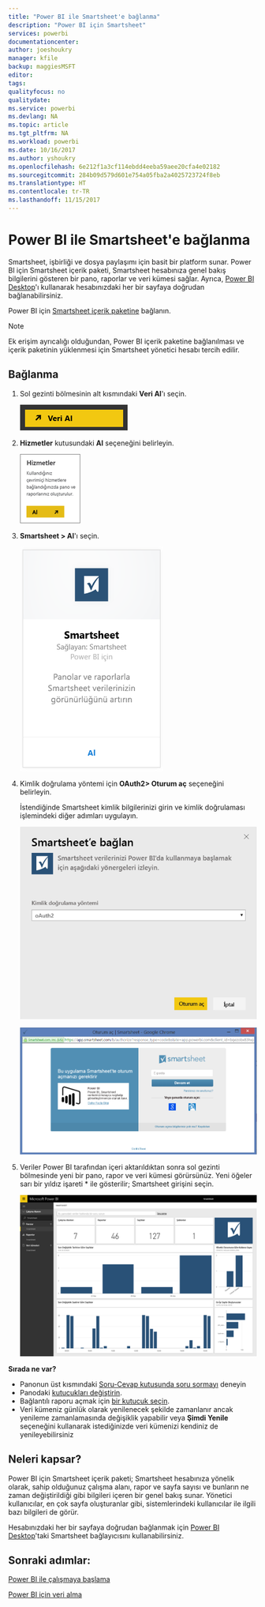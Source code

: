 ```yaml
---
title: "Power BI ile Smartsheet'e bağlanma"
description: "Power BI için Smartsheet"
services: powerbi
documentationcenter: 
author: joeshoukry
manager: kfile
backup: maggiesMSFT
editor: 
tags: 
qualityfocus: no
qualitydate: 
ms.service: powerbi
ms.devlang: NA
ms.topic: article
ms.tgt_pltfrm: NA
ms.workload: powerbi
ms.date: 10/16/2017
ms.author: yshoukry
ms.openlocfilehash: 6e212f1a3cf114ebdd4eeba59aee20cfa4e02182
ms.sourcegitcommit: 284b09d579d601e754a05fba2a4025723724f8eb
ms.translationtype: HT
ms.contentlocale: tr-TR
ms.lasthandoff: 11/15/2017
---
```

# <a name="connect-to-smartsheet-with-power-bi"></a>Power BI ile Smartsheet'e bağlanma
Smartsheet, işbirliği ve dosya paylaşımı için basit bir platform sunar. Power BI için Smartsheet içerik paketi, Smartsheet hesabınıza genel bakış bilgilerini gösteren bir pano, raporlar ve veri kümesi sağlar. Ayrıca, [Power BI Desktop](desktop-connect-to-data.md)'ı kullanarak hesabınızdaki her bir sayfaya doğrudan bağlanabilirsiniz. 

Power BI için [Smartsheet içerik paketine](https://app.powerbi.com/groups/me/getdata/services/smartsheet) bağlanın.

>[!NOTE]
>Ek erişim ayrıcalığı olduğundan, Power BI içerik paketine bağlanılması ve içerik paketinin yüklenmesi için Smartsheet yönetici hesabı tercih edilir.

## <a name="how-to-connect"></a>Bağlanma
1. Sol gezinti bölmesinin alt kısmındaki **Veri Al**'ı seçin.
   
   ![](media/service-connect-to-smartsheet/pbi_getdata.png)
2. **Hizmetler** kutusundaki **Al** seçeneğini belirleyin.
   
   ![](media/service-connect-to-smartsheet/pbi_getservices.png) 
3. **Smartsheet \> Al**'ı seçin.
   
   ![](media/service-connect-to-smartsheet/smartsheet.png)
4. Kimlik doğrulama yöntemi için **OAuth2\> Oturum aç** seçeneğini belirleyin.
   
   İstendiğinde Smartsheet kimlik bilgilerinizi girin ve kimlik doğrulaması işlemindeki diğer adımları uygulayın.
   
   ![](media/service-connect-to-smartsheet/creds.png)
   
   ![](media/service-connect-to-smartsheet/creds2.png)
5. Veriler Power BI tarafından içeri aktarıldıktan sonra sol gezinti bölmesinde yeni bir pano, rapor ve veri kümesi görürsünüz. Yeni öğeler sarı bir yıldız işareti \* ile gösterilir; Smartsheet girişini seçin.
   
   ![](media/service-connect-to-smartsheet/dashboard.png)

**Sırada ne var?**

* Panonun üst kısmındaki [Soru-Cevap kutusunda soru sormayı](service-q-and-a.md) deneyin
* Panodaki [kutucukları değiştirin](service-dashboard-edit-tile.md).
* Bağlantılı raporu açmak için [bir kutucuk seçin](service-dashboard-tiles.md).
* Veri kümeniz günlük olarak yenilenecek şekilde zamanlanır ancak yenileme zamanlamasında değişiklik yapabilir veya **Şimdi Yenile** seçeneğini kullanarak istediğinizde veri kümenizi kendiniz de yenileyebilirsiniz

## <a name="whats-included"></a>Neleri kapsar?
Power BI için Smartsheet içerik paketi; Smartsheet hesabınıza yönelik olarak, sahip olduğunuz çalışma alanı, rapor ve sayfa sayısı ve bunların ne zaman değiştirildiği gibi bilgileri içeren bir genel bakış sunar. Yönetici kullanıcılar, en çok sayfa oluşturanlar gibi, sistemlerindeki kullanıcılar ile ilgili bazı bilgileri de görür.  

Hesabınızdaki her bir sayfaya doğrudan bağlanmak için [Power BI Desktop](desktop-connect-to-data.md)'taki Smartsheet bağlayıcısını kullanabilirsiniz.  

## <a name="next-steps"></a>Sonraki adımlar:

[Power BI ile çalışmaya başlama](service-get-started.md)

[Power BI için veri alma](service-get-data.md)